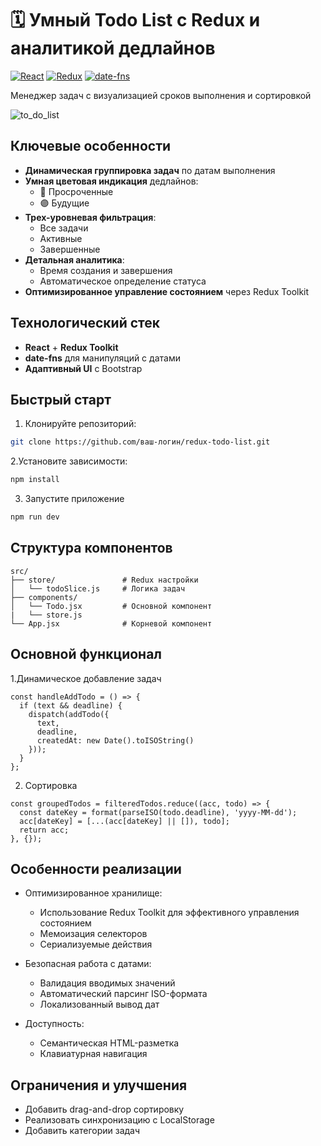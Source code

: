 # 🗓️ Умный Todo List с Redux и аналитикой дедлайнов

[![React](https://img.shields.io/badge/React-18.2.0-blue)](https://react.dev)
[![Redux](https://img.shields.io/badge/Redux_Toolkit-1.9.5-purple)](https://redux-toolkit.js.org)
[![date-fns](https://img.shields.io/badge/date--fns-2.30.0-green)](https://date-fns.org)

Менеджер задач с визуализацией сроков выполнения и сортировкой

![to_do_list](https://github.com/user-attachments/assets/06bd1a50-27fc-4215-a2bc-02938da26249)

## Ключевые особенности
- **Динамическая группировка задач** по датам выполнения
- **Умная цветовая индикация** дедлайнов:
  - 🔴 Просроченные
  - 🟣 Будущие
- **Трех-уровневая фильтрация**:
  - Все задачи
  - Активные
  - Завершенные
- **Детальная аналитика**:
  - Время создания и завершения
  - Автоматическое определение статуса
- **Оптимизированное управление состоянием** через Redux Toolkit

## Технологический стек
- **React** + **Redux Toolkit**
- **date-fns** для манипуляций с датами
- **Адаптивный UI** c Bootstrap

## Быстрый старт
1. Клонируйте репозиторий:
```bash
git clone https://github.com/ваш-логин/redux-todo-list.git
```
2.Установите зависимости:
``` bash
npm install
```
3. Запустите приложение
``` bash
npm run dev
```
## Структура компонентов
```
src/
├── store/               # Redux настройки
│   └── todoSlice.js     # Логика задач
├── components/
│   └── Todo.jsx         # Основной компонент
|   └── store.js
└── App.jsx              # Корневой компонент
```

## Основной функционал
1.Динамическое добавление задач
```
const handleAddTodo = () => {
  if (text && deadline) {
    dispatch(addTodo({ 
      text, 
      deadline,
      createdAt: new Date().toISOString()
    }));
  }
};
```
2. Сортировка
```
const groupedTodos = filteredTodos.reduce((acc, todo) => {
  const dateKey = format(parseISO(todo.deadline), 'yyyy-MM-dd');
  acc[dateKey] = [...(acc[dateKey] || []), todo];
  return acc;
}, {});
```
## Особенности реализации
- Оптимизированное хранилище:
  - Использование Redux Toolkit для эффективного управления состоянием
  - Мемоизация селекторов
  - Сериализуемые действия

- Безопасная работа с датами:
  - Валидация вводимых значений
  - Автоматический парсинг ISO-формата
  - Локализованный вывод дат

- Доступность:
  - Семантическая HTML-разметка
  - Клавиатурная навигация

## Ограничения и улучшения
  - Добавить drag-and-drop сортировку
  - Реализовать синхронизацию с LocalStorage
  - Добавить категории задач
